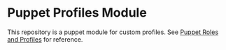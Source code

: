 # Puppet Profiles Module
This repository is a puppet module for custom profiles.
See [Puppet Roles and Profiles](https://docs.puppet.com/pe/2017.1/r_n_p_intro.html) for reference.
